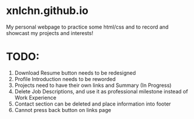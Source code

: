 # xnlchn.github.io

My personal webpage to practice some html/css and to record and showcast my projects and interests!

# TODO: 
1. Download Resume button needs to be redesigned 
2. Profile Introduction needs to be reworded 
3. Projects need to have their own links and Summary (In Progress)
4. Delete Job Descriptions, and use it as professional milestone instead of Work Experience
5. Contact section can be deleted and place information into footer
6. Cannot press back button on links page
